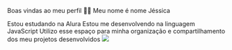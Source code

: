Boas vindas ao meu perfil 💙💙
Meu nome é nome Jéssica

Estou estudando na Alura
Estou me desenvolvendo na linguagem JavaScript
Utilizo esse espaço para minha organização e compartilhamento dos meu projetos desenvolvidos
![](link)
